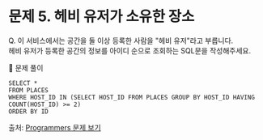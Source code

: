 # 문제 5. 헤비 유저가 소유한 장소

Q. 이 서비스에서는 공간을 둘 이상 등록한 사람을 "헤비 유저"라고 부릅니다. <br>
헤비 유저가 등록한 공간의 정보를 아이디 순으로 조회하는 SQL문을 작성해주세요.

🔑 문제 풀이
```mysql
SELECT *
FROM PLACES
WHERE HOST_ID IN (SELECT HOST_ID FROM PLACES GROUP BY HOST_ID HAVING COUNT(HOST_ID) >= 2)
ORDER BY ID
```

출처: [Programmers 문제 보기](https://school.programmers.co.kr/learn/courses/30/lessons/77487)
